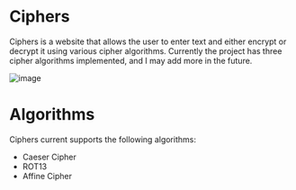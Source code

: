 # Ciphers
Ciphers is a website that allows the user to enter text and either encrypt or decrypt it using various cipher
algorithms. Currently the project has three cipher algorithms implemented, and I may add more in the future.

![image](https://user-images.githubusercontent.com/54284594/138772864-e7c67c3a-1322-4201-b228-cbf88e099a5f.png)

# Algorithms
Ciphers current supports the following algorithms:
* Caeser Cipher
* ROT13
* Affine Cipher